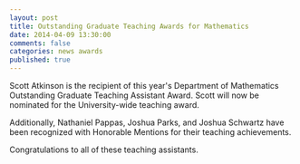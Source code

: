 ```yaml
---
layout: post
title: Outstanding Graduate Teaching Awards for Mathematics
date: 2014-04-09 13:30:00
comments: false
categories: news awards
published: true
---
```


Scott Atkinson is the recipient of this year's Department of Mathematics Outstanding Graduate Teaching Assistant Award. Scott will now be nominated for the University-wide teaching award.

Additionally, Nathaniel Pappas, Joshua Parks, and Joshua Schwartz have been recognized with Honorable Mentions for their teaching achievements.

Congratulations to all of these teaching assistants.

